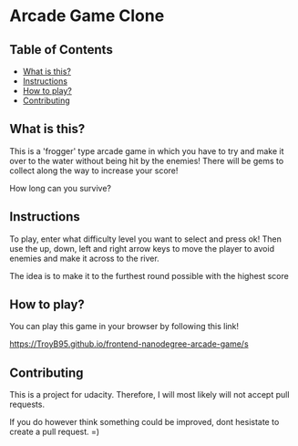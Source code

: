 # Arcade Game Clone

## Table of Contents
* [What is this?](#what_is_this?)
* [Instructions](#instructions)
* [How to play?](#How_to_play?)
* [Contributing](#contributing)

## What is this?
This is a 'frogger' type arcade game in which you have to try and make it over to the water without being hit by the enemies! There will be gems to collect along the way to increase your score! 

How long can you survive?
## Instructions
To play, enter what difficulty level you want to select and press ok! Then use the up, down, left and right arrow keys to move the player to avoid enemies and make it across to the river.

The idea is to make it to the furthest round possible with the highest score

## How to play?
You can play this game in your browser by following this link!

https://TroyB95.github.io/frontend-nanodegree-arcade-game/s

## Contributing
This is a project for udacity. Therefore, I will most likely will not accept pull requests. 

If you do however think something could be improved, dont hesistate to create a pull request. =)

